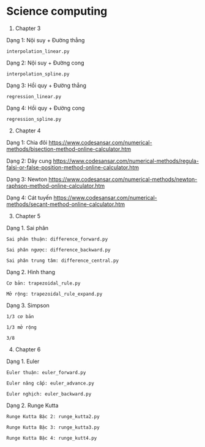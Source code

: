 # Science computing 

1. Chapter 3

Dạng 1: Nội suy + Đường thẳng 
```
interpolation_linear.py
```
Dạng 2: Nội suy + Đường cong
```
interpolation_spline.py
```
Dạng 3: Hồi quy + Đường thẳng
```
regression_linear.py
```
Dạng 4: Hồi quy + Đường cong
```
regression_spline.py
```


2. Chapter 4


Dạng 1: Chia đôi
<https://www.codesansar.com/numerical-methods/bisection-method-online-calculator.htm>

Dạng 2: Dây cung
<https://www.codesansar.com/numerical-methods/regula-falsi-or-false-position-method-online-calculator.htm>

Dạng 3: Newton
<https://www.codesansar.com/numerical-methods/newton-raphson-method-online-calculator.htm>

Dạng 4: Cát tuyến
<https://www.codesansar.com/numerical-methods/secant-method-online-calculator.htm>


3. Chapter 5


Dạng 1. Sai phân
```
Sai phân thuận: difference_forward.py
```

```
Sai phân ngược: difference_backward.py
```

```
Sai phân trung tâm: difference_central.py
```

Dạng 2. Hình thang
```
Cơ bản: trapezoidal_rule.py
```

```
Mở rộng: trapezoidal_rule_expand.py
```

Dạng 3. Simpson

```
1/3 cơ bản
```

```
1/3 mở rộng
```
```
3/8 
```


4. Chapter 6


Dạng 1. Euler
```
Euler thuận: euler_forward.py
```
```
Euler nâng cấp: euler_advance.py
```
```
Euler nghịch: euler_backward.py
```
Dạng 2. Runge Kutta
```
Runge Kutta Bậc 2: runge_kutta2.py
```
```
Runge Kutta Bậc 3: runge_kutta3.py
```
```
Runge Kutta Bậc 4: runge_kutt4.py
```

